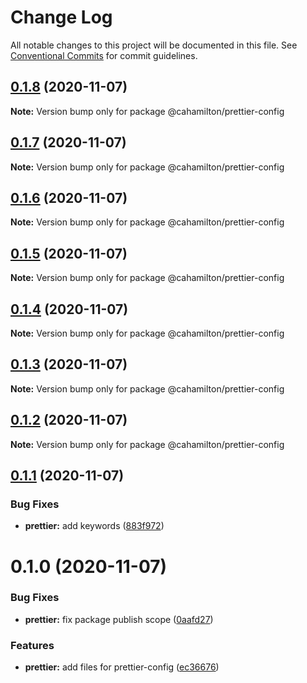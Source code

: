 # Change Log

All notable changes to this project will be documented in this file.
See [Conventional Commits](https://conventionalcommits.org) for commit guidelines.

## [0.1.8](https://github.com/cahamilton/furphy/compare/@cahamilton/prettier-config@0.1.7...@cahamilton/prettier-config@0.1.8) (2020-11-07)

**Note:** Version bump only for package @cahamilton/prettier-config





## [0.1.7](https://github.com/cahamilton/furphy/compare/@cahamilton/prettier-config@0.1.6...@cahamilton/prettier-config@0.1.7) (2020-11-07)

**Note:** Version bump only for package @cahamilton/prettier-config





## [0.1.6](https://github.com/cahamilton/furphy/compare/@cahamilton/prettier-config@0.1.5...@cahamilton/prettier-config@0.1.6) (2020-11-07)

**Note:** Version bump only for package @cahamilton/prettier-config





## [0.1.5](https://github.com/cahamilton/furphy/compare/@cahamilton/prettier-config@0.1.4...@cahamilton/prettier-config@0.1.5) (2020-11-07)

**Note:** Version bump only for package @cahamilton/prettier-config





## [0.1.4](https://github.com/cahamilton/furphy/compare/@cahamilton/prettier-config@0.1.3...@cahamilton/prettier-config@0.1.4) (2020-11-07)

**Note:** Version bump only for package @cahamilton/prettier-config





## [0.1.3](https://github.com/cahamilton/furphy/compare/@cahamilton/prettier-config@0.1.2...@cahamilton/prettier-config@0.1.3) (2020-11-07)

**Note:** Version bump only for package @cahamilton/prettier-config





## [0.1.2](https://github.com/cahamilton/furphy/compare/@cahamilton/prettier-config@0.1.1...@cahamilton/prettier-config@0.1.2) (2020-11-07)

**Note:** Version bump only for package @cahamilton/prettier-config





## [0.1.1](https://github.com/cahamilton/furphy/compare/@cahamilton/prettier-config@0.1.0...@cahamilton/prettier-config@0.1.1) (2020-11-07)


### Bug Fixes

* **prettier:** add keywords ([883f972](https://github.com/cahamilton/furphy/commit/883f97297913396391ab9ddee6ce02d456c8103f))





# 0.1.0 (2020-11-07)


### Bug Fixes

* **prettier:** fix package publish scope ([0aafd27](https://github.com/cahamilton/furphy/commit/0aafd275366bf3e35bcc6727ed6ab43bf98b1f4d))


### Features

* **prettier:** add files for prettier-config ([ec36676](https://github.com/cahamilton/furphy/commit/ec36676f8181c7e4aa5502cfa2171bee20b5afa9))
